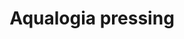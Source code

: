 ---
title: "Aqualogia pressing"
url: /saint-pierre-dirube/aqualogia-pressing/
shop: blanchisserie
---